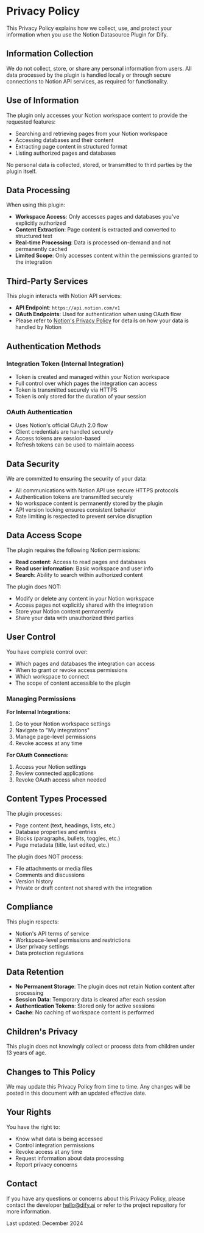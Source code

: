 # Privacy Policy

This Privacy Policy explains how we collect, use, and protect your information when you use the Notion Datasource Plugin for Dify.

## Information Collection

We do not collect, store, or share any personal information from users. All data processed by the plugin is handled locally or through secure connections to Notion API services, as required for functionality.

## Use of Information

The plugin only accesses your Notion workspace content to provide the requested features:
- Searching and retrieving pages from your Notion workspace
- Accessing databases and their content
- Extracting page content in structured format
- Listing authorized pages and databases

No personal data is collected, stored, or transmitted to third parties by the plugin itself.

## Data Processing

When using this plugin:
- **Workspace Access**: Only accesses pages and databases you've explicitly authorized
- **Content Extraction**: Page content is extracted and converted to structured text
- **Real-time Processing**: Data is processed on-demand and not permanently cached
- **Limited Scope**: Only accesses content within the permissions granted to the integration

## Third-Party Services

This plugin interacts with Notion API services:
- **API Endpoint**: `https://api.notion.com/v1`
- **OAuth Endpoints**: Used for authentication when using OAuth flow
- Please refer to [Notion's Privacy Policy](https://www.notion.so/Privacy-Policy) for details on how your data is handled by Notion

## Authentication Methods

### Integration Token (Internal Integration)
- Token is created and managed within your Notion workspace
- Full control over which pages the integration can access
- Token is transmitted securely via HTTPS
- Token is only stored for the duration of your session

### OAuth Authentication
- Uses Notion's official OAuth 2.0 flow
- Client credentials are handled securely
- Access tokens are session-based
- Refresh tokens can be used to maintain access

## Data Security

We are committed to ensuring the security of your data:
- All communications with Notion API use secure HTTPS protocols
- Authentication tokens are transmitted securely
- No workspace content is permanently stored by the plugin
- API version locking ensures consistent behavior
- Rate limiting is respected to prevent service disruption

## Data Access Scope

The plugin requires the following Notion permissions:
- **Read content**: Access to read pages and databases
- **Read user information**: Basic workspace and user info
- **Search**: Ability to search within authorized content

The plugin does NOT:
- Modify or delete any content in your Notion workspace
- Access pages not explicitly shared with the integration
- Store your Notion content permanently
- Share your data with unauthorized third parties

## User Control

You have complete control over:
- Which pages and databases the integration can access
- When to grant or revoke access permissions
- Which workspace to connect
- The scope of content accessible to the plugin

### Managing Permissions

**For Internal Integrations:**
1. Go to your Notion workspace settings
2. Navigate to "My integrations"
3. Manage page-level permissions
4. Revoke access at any time

**For OAuth Connections:**
1. Access your Notion settings
2. Review connected applications
3. Revoke OAuth access when needed

## Content Types Processed

The plugin processes:
- Page content (text, headings, lists, etc.)
- Database properties and entries
- Blocks (paragraphs, bullets, toggles, etc.)
- Page metadata (title, last edited, etc.)

The plugin does NOT process:
- File attachments or media files
- Comments and discussions
- Version history
- Private or draft content not shared with the integration

## Compliance

This plugin respects:
- Notion's API terms of service
- Workspace-level permissions and restrictions
- User privacy settings
- Data protection regulations

## Data Retention

- **No Permanent Storage**: The plugin does not retain Notion content after processing
- **Session Data**: Temporary data is cleared after each session
- **Authentication Tokens**: Stored only for active sessions
- **Cache**: No caching of workspace content is performed

## Children's Privacy

This plugin does not knowingly collect or process data from children under 13 years of age.

## Changes to This Policy

We may update this Privacy Policy from time to time. Any changes will be posted in this document with an updated effective date.

## Your Rights

You have the right to:
- Know what data is being accessed
- Control integration permissions
- Revoke access at any time
- Request information about data processing
- Report privacy concerns

## Contact

If you have any questions or concerns about this Privacy Policy, please contact the developer [hello@dify.ai](mailto:hello@dify.ai) or refer to the project repository for more information.

Last updated: December 2024
